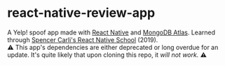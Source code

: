 # react-native-review-app
A Yelp! spoof app made with [React Native](https://reactnative.dev/) and [MongoDB Atlas](https://www.mongodb.com/cloud/atlas/). Learned through [Spencer Carli's React Native School](learn.reactnativeschool.com) (2019).  
⚠️ This app's dependencies are either deprecated or long overdue for an update. It's quite likely that upon cloning this repo, it _will not work._ ⚠️
